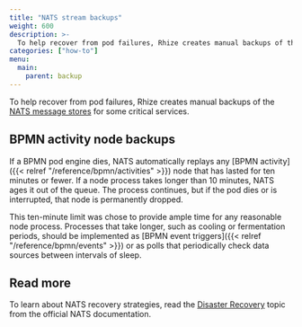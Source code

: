 ```yaml
---
title: "NATS stream backups"
weight: 600
description: >-
  To help recover from pod failures, Rhize creates manual backups of the NATS message stores for some critical services.
categories: ["how-to"]
menu:
  main:
    parent: backup
---
```


To help recover from pod failures, Rhize creates manual backups of the [NATS message stores](https://docs.nats.io/nats-concepts/jetstream/streams) for some critical services.

## BPMN activity node backups

If a BPMN pod engine dies, NATS automatically replays any [BPMN activity]({{< relref "/reference/bpmn/activities" >}}) node that has lasted for ten minutes or fewer.
If a node process takes longer than 10 minutes, NATS ages it out of the queue.
The process continues, but if the pod dies or is interrupted, that node is permanently dropped.

This ten-minute limit was chose to provide ample time for any reasonable node process. Processes that take longer, such as cooling or fermentation periods, should be implemented as [BPMN event triggers]({{< relref "/reference/bpmn/events" >}}) or as polls that periodically check data sources between intervals of sleep.

## Read more

To learn about NATS recovery strategies, read the [Disaster Recovery](https://docs.nats.io/running-a-nats-service/nats_admin/jetstream_admin/disaster_recovery) topic from the official NATS documentation.
